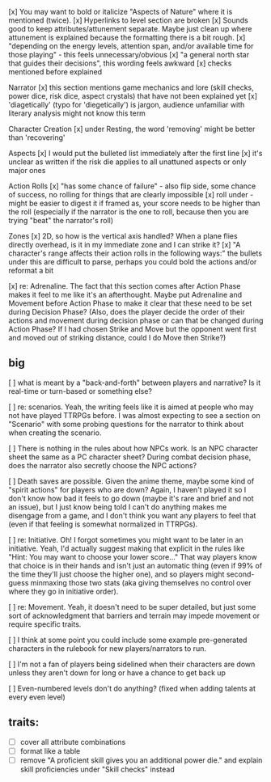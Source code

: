 [x] You may want to bold or italicize "Aspects of Nature" where it is mentioned (twice).
[x] Hyperlinks to level section are broken
[x] Sounds good to keep attributes/attunement separate. Maybe just clean up where attunement is explained because the formatting there is a bit rough.
[x] "depending on the energy levels, attention span, and/or available time for those playing" - this feels unnecessary/obvious
[x] "a general north star that guides their decisions", this wording feels awkward
[x] checks mentioned before explained

Narrator
[x] this section mentions game mechanics and lore (skill checks, power dice, risk dice, aspect crystals) that have not been explained yet
[x] 'diagetically' (typo for 'diegetically') is jargon, audience unfamiliar with literary analysis might not know this term

Character Creation
[x] under Resting, the word 'removing' might be better than 'recovering'

Aspects
[x] I would put the bulleted list immediately after the first line
[x] it's unclear as written if the risk die applies to all unattuned aspects or only major ones

Action Rolls
[x] "has some chance of failure" - also flip side, some chance of success, no rolling for things that are clearly impossible
[x] roll under - might be easier to digest it if framed as, your score needs to be higher than the roll (especially if the narrator is the one to roll, because then you are trying "beat" the narrator's roll)

Zones
[x] 2D, so how is the vertical axis handled? When a plane flies directly overhead, is it in my immediate zone and I can strike it?
[x] "A character's range affects their action rolls in the following ways:" the bullets under this are difficult to parse, perhaps you could bold the actions and/or reformat a bit

[x] re: Adrenaline. The fact that this section comes after Action Phase makes it feel to me like it's an afterthought. Maybe put Adrenaline and Movement before Action Phase to make it clear that these need to be set during Decision Phase? (Also, does the player decide the order of their actions and movement during decision phase or can that be changed during Action Phase? If I had chosen Strike and Move but the opponent went first and moved out of striking distance, could I do Move then Strike?)

## big

[ ] what is meant by a "back-and-forth" between players and narrative? Is it real-time or turn-based or something else?

[ ] re: scenarios. Yeah, the writing feels like it is aimed at people who may not have played TTRPGs before. I was almost expecting to see a section on "Scenario" with some probing questions for the narrator to think about when creating the scenario.

[ ] There is nothing in the rules about how NPCs work. Is an NPC character sheet the same as a PC character sheet? During combat decision phase, does the narrator also secretly choose the NPC actions?

[ ] Death saves are possible. Given the anime theme, maybe some kind of "spirit actions" for players who are down? Again, I haven't played it so I don't know how bad it feels to go down (maybe it's rare and brief and not an issue), but I just know being told I can't do anything makes me disengage from a game, and I don't think you want any players to feel that (even if that feeling is somewhat normalized in TTRPGs).

[ ] re: Initiative. Oh! I forgot sometimes you might want to be later in an initiative. Yeah, I'd actually suggest making that explicit in the rules like "Hint: You may want to choose your lower score..." That way players know that choice is in their hands and isn't just an automatic thing (even if 99% of the time they'll just choose the higher one), and so players might second-guess minmaxing those two stats (aka giving themselves no control over where they go in initiative order).

[ ] re: Movement. Yeah, it doesn't need to be super detailed, but just some sort of acknowledgment that barriers and terrain may impede movement or require specific traits.

[ ] I think at some point you could include some example pre-generated characters in the rulebook for new players/narrators to run.

[ ] I'm not a fan of players being sidelined when their characters are down unless they aren't down for long or have a chance to get back up

[ ] Even-numbered levels don't do anything? (fixed when adding talents at every even level)

## traits:

- [ ] cover all attribute combinations
- [ ] format like a table
- [ ] remove "A proficient skill gives you an additional power die." and explain skill proficiencies under "Skill checks" instead
